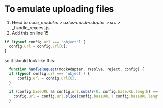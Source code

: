 # To emulate uploading files

1. Head to _node_modules_ > _axios-mock-adapter_ > _src_ > _handle_request.js
1. Add this on line 15

```javascript
if (typeof config.url === 'object') {
  config.url = config.url[0];
}
```

so it should look like this:

```javascript
  function handleRequest(mockAdapter, resolve, reject, config) {
  if (typeof config.url === 'object') {
      config.url = config.url[0];
  }

  if (config.baseURL && config.url.substr(0, config.baseURL.length) === config.baseURL) {
    config.url = config.url.slice(config.baseURL ? config.baseURL.length : 0);
  }
  
```